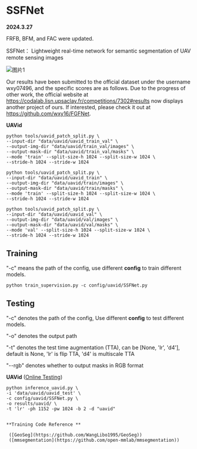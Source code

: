 # SSFNet
**2024.3.27**

FRFB, BFM, and FAC were updated.

SSFNet： Lightweight real-time network for semantic segmentation of UAV remote sensing images

![图片1](https://github.com/wxy16/SSFNet/assets/128227957/c2fa5f37-51a1-4191-a8bd-f34d9f9b4b3a)


Our results have been submitted to the official dataset under the username wxy07496, and the specific scores are as follows. Due to the progress of other work, the official website at https://codalab.lisn.upsaclay.fr/competitions/7302#results now displays another project of ours. If interested, please check it out at https://github.com/wxy16/FGFNet.

**UAVid**
```
python tools/uavid_patch_split.py \
--input-dir "data/uavid/uavid_train_val" \
--output-img-dir "data/uavid/train_val/images" \
--output-mask-dir "data/uavid/train_val/masks" \
--mode 'train' --split-size-h 1024 --split-size-w 1024 \
--stride-h 1024 --stride-w 1024
```

```
python tools/uavid_patch_split.py \
--input-dir "data/uavid/uavid_train" \
--output-img-dir "data/uavid/train/images" \
--output-mask-dir "data/uavid/train/masks" \
--mode 'train' --split-size-h 1024 --split-size-w 1024 \
--stride-h 1024 --stride-w 1024
```

```
python tools/uavid_patch_split.py \
--input-dir "data/uavid/uavid_val" \
--output-img-dir "data/uavid/val/images" \
--output-mask-dir "data/uavid/val/masks" \
--mode 'val' --split-size-h 1024 --split-size-w 1024 \
--stride-h 1024 --stride-w 1024
```

## Training

"-c" means the path of the config, use different **config** to train different models.

```
python train_supervision.py -c config/uavid/SSFNet.py
```

## Testing

"-c" denotes the path of the config, Use different **config** to test different models. 

"-o" denotes the output path 

"-t" denotes the test time augmentation (TTA), can be [None, 'lr', 'd4'], default is None, 'lr' is flip TTA, 'd4' is multiscale TTA

"--rgb" denotes whether to output masks in RGB format

**UAVid** ([Online Testing](https://codalab.lisn.upsaclay.fr/competitions/7302))
```
python inference_uavid.py \
-i 'data/uavid/uavid_test' \
-c config/uavid/SSFNet.py \
-o results/uavid/ \
-t 'lr' -ph 1152 -pw 1024 -b 2 -d "uavid"


**Training Code Reference **

 ([GeoSeg](https://github.com/WangLibo1995/GeoSeg))
 ([mmsegmentation](https://github.com/open-mmlab/mmsegmentation))

